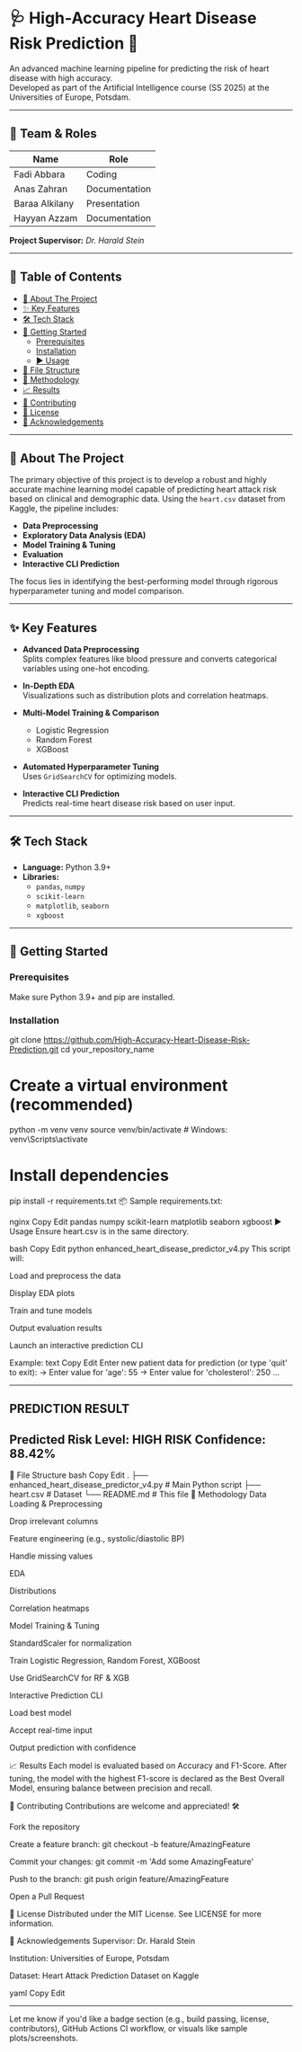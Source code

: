 # 🩺 High-Accuracy Heart Disease Risk Prediction 🤖

An advanced machine learning pipeline for predicting the risk of heart disease with high accuracy.  
Developed as part of the Artificial Intelligence course (SS 2025) at the Universities of Europe, Potsdam.

---

## 👥 Team & Roles

| Name            | Role          |
|-----------------|---------------|
| Fadi Abbara     | Coding        |
| Anas Zahran     | Documentation |
| Baraa Alkilany  | Presentation  | 
| Hayyan Azzam    | Documentation | 

**Project Supervisor:** *Dr. Harald Stein*

---

## 📖 Table of Contents

- [🎯 About The Project](#-about-the-project)
- [✨ Key Features](#-key-features)
- [🛠️ Tech Stack](#️-tech-stack)
- [🚀 Getting Started](#-getting-started)
  - [Prerequisites](#prerequisites)
  - [Installation](#installation)
  - [▶️ Usage](#️-usage)
- [📂 File Structure](#-file-structure)
- [🔬 Methodology](#-methodology)
- [📈 Results](#-results)
- [🤝 Contributing](#-contributing)
- [📜 License](#-license)
- [🙏 Acknowledgements](#-acknowledgements)

---

## 🎯 About The Project

The primary objective of this project is to develop a robust and highly accurate machine learning model capable of predicting heart attack risk based on clinical and demographic data. Using the `heart.csv` dataset from Kaggle, the pipeline includes:

- **Data Preprocessing**
- **Exploratory Data Analysis (EDA)**
- **Model Training & Tuning**
- **Evaluation**
- **Interactive CLI Prediction**

The focus lies in identifying the best-performing model through rigorous hyperparameter tuning and model comparison.

---

## ✨ Key Features

- **Advanced Data Preprocessing**  
  Splits complex features like blood pressure and converts categorical variables using one-hot encoding.

- **In-Depth EDA**  
  Visualizations such as distribution plots and correlation heatmaps.

- **Multi-Model Training & Comparison**
  - Logistic Regression
  - Random Forest
  - XGBoost

- **Automated Hyperparameter Tuning**  
  Uses `GridSearchCV` for optimizing models.

- **Interactive CLI Prediction**  
  Predicts real-time heart disease risk based on user input.

---

## 🛠️ Tech Stack

- **Language:** Python 3.9+
- **Libraries:**
  - `pandas`, `numpy`
  - `scikit-learn`
  - `matplotlib`, `seaborn`
  - `xgboost`

---

## 🚀 Getting Started

### Prerequisites

Make sure Python 3.9+ and pip are installed.

### Installation


git clone https://github.com/High-Accuracy-Heart-Disease-Risk-Prediction.git
cd your_repository_name

# Create a virtual environment (recommended)
python -m venv venv
source venv/bin/activate  # Windows: venv\Scripts\activate

# Install dependencies
pip install -r requirements.txt
📦 Sample requirements.txt:

nginx
Copy
Edit
pandas
numpy
scikit-learn
matplotlib
seaborn
xgboost
▶️ Usage
Ensure heart.csv is in the same directory.

bash
Copy
Edit
python enhanced_heart_disease_predictor_v4.py
This script will:

Load and preprocess the data

Display EDA plots

Train and tune models

Output evaluation results

Launch an interactive prediction CLI

Example:
text
Copy
Edit
Enter new patient data for prediction (or type 'quit' to exit):
  -> Enter value for 'age': 55
  -> Enter value for 'cholesterol': 250
  ...

-------------------------
   PREDICTION RESULT
-------------------------
  Predicted Risk Level: HIGH RISK
  Confidence: 88.42%
-------------------------
📂 File Structure
bash
Copy
Edit
.
├── enhanced_heart_disease_predictor_v4.py  # Main Python script
├── heart.csv                               # Dataset
└── README.md                               # This file
🔬 Methodology
Data Loading & Preprocessing

Drop irrelevant columns

Feature engineering (e.g., systolic/diastolic BP)

Handle missing values

EDA

Distributions

Correlation heatmaps

Model Training & Tuning

StandardScaler for normalization

Train Logistic Regression, Random Forest, XGBoost

Use GridSearchCV for RF & XGB

Interactive Prediction CLI

Load best model

Accept real-time input

Output prediction with confidence

📈 Results
Each model is evaluated based on Accuracy and F1-Score.
After tuning, the model with the highest F1-score is declared as the Best Overall Model, ensuring balance between precision and recall.

🤝 Contributing
Contributions are welcome and appreciated! 🛠️

Fork the repository

Create a feature branch: git checkout -b feature/AmazingFeature

Commit your changes: git commit -m 'Add some AmazingFeature'

Push to the branch: git push origin feature/AmazingFeature

Open a Pull Request

📜 License
Distributed under the MIT License.
See LICENSE for more information.

🙏 Acknowledgements
Supervisor: Dr. Harald Stein

Institution: Universities of Europe, Potsdam

Dataset: Heart Attack Prediction Dataset on Kaggle

yaml
Copy
Edit

---

Let me know if you'd like a badge section (e.g., build passing, license, contributors), GitHub Actions CI workflow, or visuals like sample plots/screenshots.
